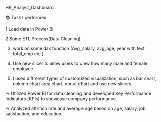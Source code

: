 
HR_Analyst_Dashboard

📚 Task I performed:

1.Load data in Power Bi

2.Some ETL Process(Data Cleaning)

3. work on some dax function (Avg_salary, avg_age, year with text, total_emp etc.)

4. Use new slicer to allow users to view how many male and female employee.

5. I used diffrerent types of customized visualization, such as bar chart, column chart
 area chart, donut chart and use new slicers.

→  Utilized Power BI for data cleaning and developed Key Performance Indicators (KPIs) to showcase 
company performance.

→  Analyzed attrition rate and average age based on age, salary, job satisfaction, and education.


